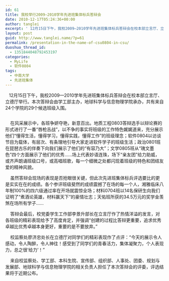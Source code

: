 ```yaml
---
id: 61
title: 我校举行2009—2010学年先进班集体标兵答辩会
date: 2010-12-17T05:24:36+00:00
author: tanglei
excerpt: ' 12月15日下午，我校2009—2010学年先进班集体标兵答辩会在校本部立言厅、立德厅举行。本次答辩会由学工部主办，地球科学与信息物理学院承办，共有来自24个学院的29个候选班级入围。 '
layout: post
guid: http://www.tanglei.name/?p=61
permalink: /presentation-in-the-name-of-csu0804-in-csu/
duoshuo_thread_id:
  - 1351844048792453197
categories:
  - MyLife
  - 软件0804
tags:
  - 中南大学
  - 先进班集体
---
```

   12月15日下午，我校2009—2010学年先进班集体标兵答辩会在校本部立言厅、立德厅举行。本次答辩会由学工部主办，地球科学与信息物理学院承办，共有来自24个学院的29个候选班级入围。 

<img src="http://news.its.csu.edu.cn/Common/Editor/UploadFile/2010121791453701.jpg" border="0" alt="" />
  
    在风采展示中，各班争妍夺艳，新意百出。地质工程0803答辩选手以辩论赛的形式进行了一番“唇枪舌战”，以不争的事实将班级的工作特色娓娓道来，充分展示他们“懂得生活，懂得学习，懂得实践，懂得工作”的班级理念；软件0804以访谈节目为载体，有层次、有条理地引导大家走进软件学子的班级生活；政治0801班在琵琶古乐的伴奏下向我们展示了他们的“有容乃大”；文学0805班从“瑰文墨色”四个方面展示了他们的优秀……场上代表妙语连珠，场下“亲友团”给力助威，或齐声朗诵班级口号，或高唱班歌，每一个细微之处都闪现着班级的特色和团结友爱的精神风貌。 
  
    虽然答辩会现场的表现是否抢眼很关键，但此次先进班集体标兵评选要比的更是实实在在的成绩。各个参评班级斐然的成绩震撼了在场的每一个人，湘雅临床八年制100%的四六级通过率在开场就震惊全场；材料0704班以14名保研生向我们证明了“煮酒论英雄，材料赢天下”的豪情壮志；天佑班所获的34.5万元的奖学金羡煞在场所有学子……  
  
    答辩会最后，校党委学生工作部李景升部长在立言厅作了热情洋溢的发言，对各班级的精彩表现给予了高度肯定，并强调“创建的过程比答辩更重要，追求优秀卓越比优秀卓越本身更好，重要的是不要放弃。”       

    校监察处廖济忠处长在立德厅对同学们的精彩表现作了点评：“今天的展示令人感动，令人陶醉，令人神往！感受到了同学们的青春活力，集体凝聚力，个人表现力，总之很‘给力’！”
  
    来自校监察处、学工部、本科生院、宣传部、组织部、人事处、团委、规划与发展部、地球科学与信息物理学院的相关负责人担任了本次答辩会的评委，评选结果将于近期公布。
